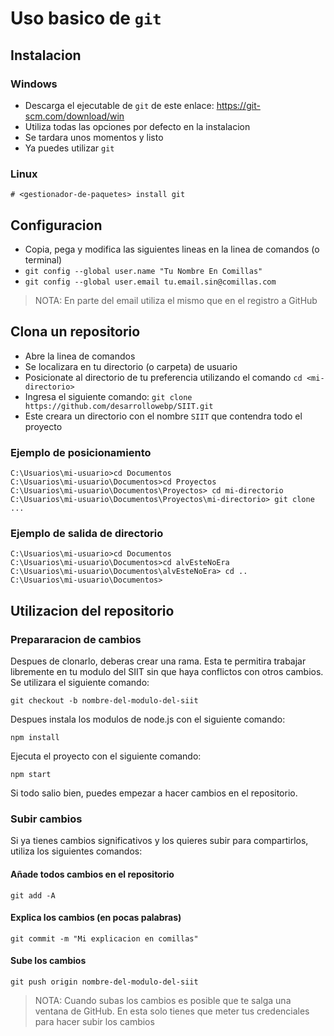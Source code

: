# Uso basico de `git`


## Instalacion

### Windows
- Descarga el ejecutable de `git` de este enlace: https://git-scm.com/download/win
- Utiliza todas las opciones por defecto en la instalacion
- Se tardara unos momentos y listo
- Ya puedes utilizar `git`

### Linux
```
# <gestionador-de-paquetes> install git
```


## Configuracion
- Copia, pega y modifica las siguientes lineas en la linea de comandos (o terminal)
- `git config --global user.name "Tu Nombre En Comillas"`
- `git config --global user.email tu.email.sin@comillas.com`

> NOTA: En parte del email utiliza el mismo que en el registro a GitHub


## Clona un repositorio
- Abre la linea de comandos
- Se localizara en tu directorio (o carpeta) de usuario
- Posicionate al directorio de tu preferencia utilizando el comando `cd <mi-directorio>`
- Ingresa el siguiente comando: `git clone https://github.com/desarrollowebp/SIIT.git`
- Este creara un directorio con el nombre `SIIT` que contendra todo el proyecto

### Ejemplo de posicionamiento
```
C:\Usuarios\mi-usuario>cd Documentos
C:\Usuarios\mi-usuario\Documentos>cd Proyectos
C:\Usuarios\mi-usuario\Documentos\Proyectos> cd mi-directorio
C:\Usuarios\mi-usuario\Documentos\Proyectos\mi-directorio> git clone ...
```

### Ejemplo de salida de directorio
```
C:\Usuarios\mi-usuario>cd Documentos
C:\Usuarios\mi-usuario\Documentos>cd alvEsteNoEra
C:\Usuarios\mi-usuario\Documentos\alvEsteNoEra> cd ..
C:\Usuarios\mi-usuario\Documentos>

```


## Utilizacion del repositorio

### Prepararacion de cambios
Despues de clonarlo, deberas crear una rama. Esta te permitira trabajar libremente en tu modulo
del SIIT sin que haya conflictos con otros cambios. Se utilizara el siguiente comando:
```
git checkout -b nombre-del-modulo-del-siit
```

Despues instala los modulos de node.js con el siguiente comando:
```
npm install
```

Ejecuta el proyecto con el siguiente comando:
```
npm start
```

Si todo salio bien, puedes empezar a hacer cambios en el repositorio.

### Subir cambios
Si ya tienes cambios significativos y los quieres subir para compartirlos, utiliza los siguientes comandos:

#### Añade todos cambios en el repositorio
```
git add -A
```

#### Explica los cambios (en pocas palabras)
```
git commit -m "Mi explicacion en comillas"
```

#### Sube los cambios
```
git push origin nombre-del-modulo-del-siit
```

> NOTA: Cuando subas los cambios es posible que te salga una ventana de GitHub.
> En esta solo tienes que meter tus credenciales para hacer subir los cambios
